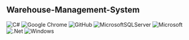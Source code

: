 ## Warehouse-Management-System

![C#](https://img.shields.io/badge/c%23-%23239120.svg?style=for-the-badge&logo=c-sharp&logoColor=white) ![Google Chrome](https://img.shields.io/badge/Google%20Chrome-4285F4?style=for-the-badge&logo=GoogleChrome&logoColor=white) ![GitHub](https://img.shields.io/badge/github-%23121011.svg?style=for-the-badge&logo=github&logoColor=white) ![MicrosoftSQLServer](https://img.shields.io/badge/Microsoft%20SQL%20Server-CC2927?style=for-the-badge&logo=microsoft%20sql%20server&logoColor=white) ![Microsoft](https://img.shields.io/badge/Microsoft-0078D4?style=for-the-badge&logo=microsoft&logoColor=white) ![.Net](https://img.shields.io/badge/.NET-5C2D91?style=for-the-badge&logo=.net&logoColor=white) ![Windows](https://img.shields.io/badge/Windows-0078D6?style=for-the-badge&logo=windows&logoColor=white)
